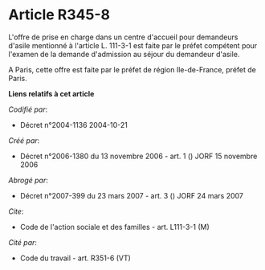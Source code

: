 # Article R345-8

L'offre de prise en charge dans un centre d'accueil pour demandeurs d'asile mentionné à l'article L. 111-3-1 est faite par le
préfet compétent pour l'examen de la demande d'admission au séjour du demandeur d'asile.

A Paris, cette offre est faite par le préfet de région Ile-de-France, préfet de Paris.

**Liens relatifs à cet article**

_Codifié par_:

  - Décret n°2004-1136 2004-10-21

_Créé par_:

  - Décret n°2006-1380 du 13 novembre 2006 - art. 1 () JORF 15 novembre 2006

_Abrogé par_:

  - Décret n°2007-399 du 23 mars 2007 - art. 3 () JORF 24 mars 2007

_Cite_:

  - Code de l'action sociale et des familles - art. L111-3-1 (M)

_Cité par_:

  - Code du travail - art. R351-6 (VT)
